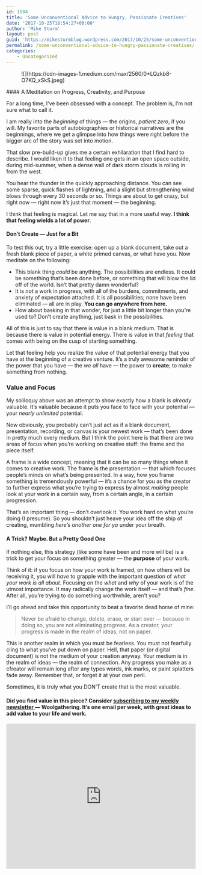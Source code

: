 ```yaml
---
id: 1504
title: 'Some Unconventional Advice to Hungry, Passionate Creatives'
date: '2017-10-25T18:54:27+00:00'
author: 'Mike Sturm'
layout: post
guid: 'https://mikesturmblog.wordpress.com/2017/10/25/some-unconventional-advice-to-hungry-passionate-creatives/'
permalink: /some-unconventional-advice-to-hungry-passionate-creatives/
categories:
    - Uncategorized
---
```


<figure>![](https://cdn-images-1.medium.com/max/2560/0*LQzkb8-O7KQ_xSkS.jpeg)</figure>#### A Meditation on Progress, Creativity, and Purpose

For a long time, I’ve been obsessed with a concept. The problem is, I’m not sure what to call it.

I am really into the *beginning* of things — the origins, *patient zero*, if you will. My favorite parts of autobiographies or historical narratives are the beginnings, where we get a glimpse into how things were right before the bigger arc of the story was set into motion.

That slow pre-build-up gives me a certain exhilaration that I find hard to describe. I would liken it to that feeling one gets in an open space outside, during mid-summer, when a dense wall of dark storm clouds is rolling in from the west.

You hear the thunder in the quickly approaching distance. You can see some sparse, quick flashes of lightning, and a slight but strengthening wind blows through every 30 seconds or so. Things are about to get crazy, but right now — right now it’s just that moment — the beginning.

I think that feeling is magical. Let me say that in a more useful way. **I think that feeling wields a lot of power**.

#### Don’t Create — Just for a Bit

To test this out, try a little exercise: open up a blank document, take out a fresh blank piece of paper, a white primed canvas, or what have you. Now meditate on the following:

- This blank thing *could* be anything. The possibilities are endless. It could be something that’s been done before, or something that will blow the lid off of the world. Isn’t that pretty damn wonderful?
- It is *not* a work in progress, with all of the burdens, commitments, and anxiety of expectation attached. It is all possibilities; none have been eliminated — all are in play. **You can go anywhere from here.**
- How about basking in that wonder, for just a little bit longer than you’re used to? Don’t create anything, just bask in the possibilities.

All of this is just to say that there is value in a blank medium. That is because there is value in potential energy. There is value in that *feeling* that comes with being on the cusp of starting something.

Let that feeling help you realize the value of that potential energy that you have at the beginning of a creative venture. It’s a truly awesome reminder of the power that you have — the *we all* have — the power to **create**; to make something from nothing.

### Value and Focus

My soliloquy above was an attempt to show exactly how a blank is *already* valuable. It’s valuable because it puts you face to face with your potential — your *nearly unlimited* potential.

Now obviously, you probably can’t just act as if a blank document, presentation, recording, or canvas is your newest work — that’s been done in pretty much every medium. But I think the point here is that there are two areas of focus when you’re working on creative stuff: the frame and the piece itself.

A frame is a wide concept, meaning that it can be so many things when it comes to creative work. The frame is the presentation — that which focuses people’s minds on what’s being presented. In a way, how you frame something is tremendously powerful — it’s a chance for you as the creator to further express what you’re trying to express by almost *making* people look at your work in a certain way, from a certain angle, in a certain progression.

That’s an important thing — don’t overlook it. You work hard on what you’re doing (I presume). So you shouldn’t just heave your idea off the ship of creating, mumbling *here’s another one for ya* under your breath.

#### A Trick? Maybe. But a Pretty Good One

If nothing else, this strategy (like some have been and more will be) is a trick to get your focus on something greater — the **purpose** of your work.

Think of it: if you focus on how your work is framed, on how others will be receiving it, you will *have* to grapple with the important question of *what your work is all about*. Focusing on the *what* and *why* of your work is of the utmost importance. It may radically change the work itself — and that’s *fine*. After all, you’re trying to do something worthwhile, aren’t you?

I’ll go ahead and take this opportunity to beat a favorite dead horse of mine:

> Never be afraid to change, delete, erase, or start over — because in doing so, you are not eliminating progress. As a creator, your progress is made in the realm of ideas, not on paper.

This is another realm in which you must be fearless. You must not fearfully cling to what you’ve put down on paper. Hell, that paper (or digital document) is not the medium of your creation anyway. Your medium is in the realm of ideas — the realm of connection. Any progress you make as a cfreator will remain long after any types words, ink marks, or paint splatters fade away. Remember that, or forget it at your own peril.

Sometimes, it is truly what you DON’T create that is the most valuable.

#### Did you find value in this piece? Consider [subscribing to my weekly newsletter ](http://eepurl.com/cTUcBP)— Woolgathering. It’s one email per week, with great ideas to add value to your life and work.

<iframe class="wp-embedded-content" data-secret="mCSsCmKGlM" frameborder="0" height="386" loading="lazy" sandbox="allow-scripts" scrolling="no" security="restricted" src="https://upscri.be/f/61f5e9?as_embed=true#?secret=mCSsCmKGlM" title="Subscribe to Woolgathering" width="100%"></iframe>